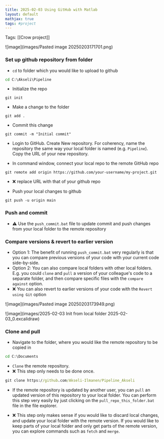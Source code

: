 ```yaml
---
title: 2025-02-03 Using GitHub with Matlab
layout: default 
mathjax: true
tags: #project
---
```

Tags: [[Crow project]]

![image](images/Pasted image 20250203171701.png)




### Set up github repository from folder

-  `cd` to folder which you would like to upload to github
```cmd
cd C:\Akseli\Pipeline
```


 - Initialize the repo
```git
git init
```

- Make a change to the folder
```git
git add .
```

- Commit this change
```git
git commit -m "Initial commit"
```


- Login to GitHub. Create New repository. For coherency, name the repository the same way your local folder is named (e.g. `Pipeline`). Copy the URL of your new repository.

- In command window, connect your local repo to the remote GitHub repo
```git
git remote add origin https://github.com/your-username/my-project.git
```
- ❌ replace URL with that of your github repo

- Push your local changes to github
```git
git push -u origin main
```



### Push and commit

- ⚠️ Use the `push_commit.bat` file to update commit and push changes from your local folder to the remote repository




### Compare versions & revert to earlier version

- Option 1: The benefit of running `push_commit.bat` very regularly is that you can compare previous versions of your code with your current code side-by-side.
- Option 2: You can also compare local folders with other local folders. E.g. you could `clone` and `pull` a version of your colleague's code to a separate folder, and then compare specific files with the `compare against` option.
- ❌ You can also revert to earlier versions of your code with the `Revert using Git` option
 
![image](images/Pasted image 20250203173949.png)



![image](images/2025-02-03 Init from local folder 2025-02-03_0.excalidraw)




### Clone and pull

- Navigate to the folder, where you would like the remote repository to be copied in
```cmd
cd C:\Documents
```

- ``Clone`` the remote repository. 
- ❌ This step only needs to be done once.
```cmd
git clone https://github.com/Akseli-Ilmanen/Pipeline_Akseli
```


- If the remote repository is updated by another user, you can `pull` an updated version of this repository to your local folder. You can perform this step very easily by just clicking on the `pull_repo_this_folder.bat` file in the file explorer.

- ❌ This step only makes sense if you would like to discard local changes, and update your local folder with the remote version. If you would like to keep parts of your local folder and only get parts of the remote version, you can explore commands such as `fetch` and `merge`.
 


